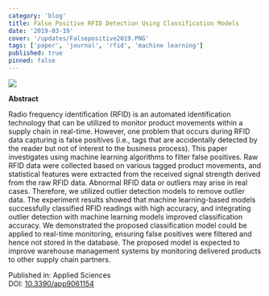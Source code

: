 ```yaml
---
category: 'blog'
title: False Positive RFID Detection Using Classification Models
date: '2019-03-19'
cover: '/updates/Falsepositive2019.PNG'
tags: ['paper', 'journal', 'rfid', 'machine learning']
published: true
pinned: false
---
```


<img src="/updates/Falsepositive2019.PNG"/><br/>

**Abstract**

Radio frequency identification (RFID) is an automated identification technology that can be utilized to monitor product movements within a supply chain in real-time. However, one problem that occurs during RFID data capturing is false positives (i.e., tags that are accidentally detected by the reader but not of interest to the business process). This paper investigates using machine learning algorithms to filter false positives. Raw RFID data were collected based on various tagged product movements, and statistical features were extracted from the received signal strength derived from the raw RFID data. Abnormal RFID data or outliers may arise in real cases. Therefore, we utilized outlier detection models to remove outlier data. The experiment results showed that machine learning-based models successfully classified RFID readings with high accuracy, and integrating outlier detection with machine learning models improved classification accuracy. We demonstrated the proposed classification model could be applied to real-time monitoring, ensuring false positives were filtered and hence not stored in the database. The proposed model is expected to improve warehouse management systems by monitoring delivered products to other supply chain partners.

Published in: Applied Sciences<br/>
DOI: <a target='_blank' alt='' rel='noopener noreferrer' href='https://doi.org/10.3390/app9061154'>10.3390/app9061154</a>